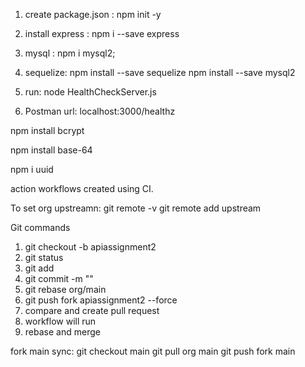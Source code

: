 
1. create package.json :
npm init -y

2. install express :
 npm i --save express

3. mysql : 
npm i mysql2;

4. sequelize:
npm install --save sequelize
npm install --save mysql2

5. run:
node HealthCheckServer.js

6. Postman url:
localhost:3000/healthz

npm install bcrypt

npm install base-64

npm i uuid

action workflows created using CI. 


To set org upstreamn:
git remote -v
git remote add upstream

Git commands
1. git checkout -b apiassignment2
2. git status
3. git add
4. git commit -m ""
5. git rebase org/main 
5. git push fork apiassignment2 --force
6. compare and create pull request
7. workflow will run
8. rebase and merge


fork main sync:
git checkout main
git pull org main
git push fork main
